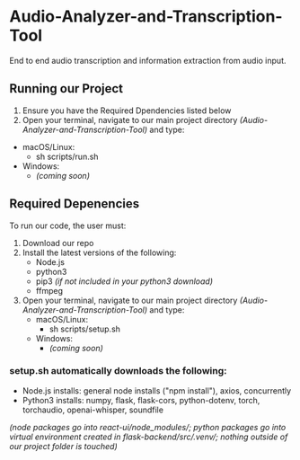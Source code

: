 # Audio-Analyzer-and-Transcription-Tool
End to end audio transcription and information extraction from audio input. 

## Running our Project
1. Ensure you have the Required Dpendencies listed below
2. Open your terminal, navigate to our main project directory _(Audio-Analyzer-and-Transcription-Tool)_ and type:
- macOS/Linux:
    - sh scripts/run.sh
- Windows:
    - _(coming soon)_

## Required Depenencies
To run our code, the user must:
1. Download our repo
2. Install the latest versions of the following:
    - Node.js
    - python3
    - pip3 _(if not included in your python3 download)_
    - ffmpeg
3. Open your terminal, navigate to our main project directory _(Audio-Analyzer-and-Transcription-Tool)_ and type:
    - macOS/Linux:
        - sh scripts/setup.sh
    - Windows:
        - _(coming soon)_

### setup.sh automatically downloads the following:

- Node.js installs: general node installs ("npm install"), axios, concurrently
- Python3 installs: numpy, flask, flask-cors, python-dotenv, torch, torchaudio, openai-whisper, soundfile

_(node packages go into react-ui/node_modules/; python packages go into virtual environment created in flask-backend/src/.venv/; nothing outside of our project folder is touched)_